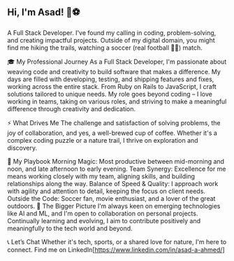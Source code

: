 ## Hi, I'm Asad! 🧢⚽
A Full Stack Developer. I've found my calling in coding, problem-solving, and creating impactful projects. Outside of my digital domain, you might find me hiking the trails, watching a soccer (real football 🤷‍♂️) match.

🎓 My Professional Journey
As a Full Stack Developer, I'm passionate about weaving code and creativity to build software that makes a difference. My days are filled with developing, testing, and shipping features and fixes, working across the entire stack. From Ruby on Rails to JavaScript, I craft solutions tailored to unique needs. My role goes beyond coding – I love working in teams, taking on various roles, and striving to make a meaningful difference through creativity and dedication.

⚡ What Drives Me
The challenge and satisfaction of solving problems, the joy of collaboration, and yes, a well-brewed cup of coffee. Whether it's a complex coding puzzle or a nature trail, I thrive on exploration and discovery.

🏐 My Playbook
Morning Magic: Most productive between mid-morning and noon, and late afternoon to early evening.
Team Synergy: Excellence for me means working closely with my team, aligning skills, and building relationships along the way.
Balance of Speed & Quality: I approach work with agility and attention to detail, keeping the focus on client needs.
Outside the Code: Soccer fan, movie enthusiast, and a lover of the great outdoors.
💭 The Bigger Picture
I’m always keen on emerging technologies like AI and ML, and I'm open to collaboration on personal projects. Continually learning and evolving, I aim to contribute positively and meaningfully to the tech world and beyond.

📞 Let’s Chat
Whether it's tech, sports, or a shared love for nature, I'm here to connect. Find me on LinkedIn[https://www.linkedin.com/in/asad-a-ahmed/]
